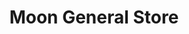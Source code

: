 ---
title: "Moon General Store"
url: /karachi/moon-general-store-w39g-mc3-federal-b-area-yaseenabad/
shop: Dorfladen
---